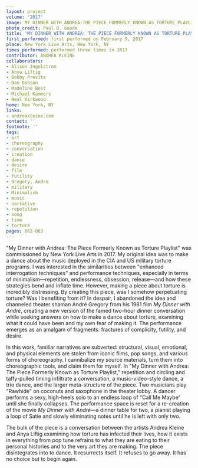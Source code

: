 ```yaml
---
layout: project
volume: '2017'
image: MY_DINNER_WITH_ANDREA-THE_PIECE_FORMERLY_KNOWN_AS_TORTURE_PLAYLIST.tiff_edited_edited.jpg
photo_credit: Paul B. Goode
title: 'MY DINNER WITH ANDREA: THE PIECE FORMERLY KNOWN AS TORTURE PLAYLIST'
first_performed: first performed on February 9, 2017
place: New York Live Arts, New York, NY
times_performed: performed three times in 2017
contributor: ANDREA KLEINE
collaborators:
- Alison Ingelstrom
- Anya Liftig
- Bobby Previte
- Dan Dobson
- Madeline Best
- Michael Kammers
- Neal Kirkwood
home: New York, NY
links:
- andreakleine.com
contact: ''
footnote: ''
tags:
- art
- choreography
- conversation
- creation
- dance
- desire
- film
- futility
- Gregory, Andre
- military
- Minimalism
- music
- narrative
- repetition
- song
- time
- torture
pages: 062-063
---
```


"My Dinner with Andrea: The Piece Formerly Known as Torture Playlist" was commissioned by New York Live Arts in 2017. My original idea was to make a dance about the music deployed in the CIA and US military torture programs. I was interested in the similarities between "enhanced interrogation techniques" and performance techniques, especially in terms of minimalism—repetition, endlessness, obsession, release—and how these strategies bend and inflate time. However, making a piece about torture is incredibly distressing. By creating this piece, was I somehow perpetuating torture? Was I benefiting from it? In despair, I abandoned the idea and channeled theater shaman André Gregory from his 1981 film _My Dinner with André_, creating a new version of the famed two-hour dinner conversation while seeking answers on how to make a dance about torture, examining what it could have been and my own fear of making it. The performance emerges as an amalgam of fragments: fractures of complicity, futility, and desire.

In this work, familiar narratives are subverted: structural, visual, emotional, and physical elements are stolen from iconic films, pop songs, and various forms of choreography. I cannibalize my source materials, turn them into choreographic tools, and claim them for myself. In "My Dinner with Andrea: The Piece Formerly Known as Torture Playlist," repetition and circling and taffy-pulled timing infiltrate a conversation, a music-video-style dance, a trio dance, and the larger meta-structure of the piece. Two musicians play "Rawhide" on coconuts and saxophone in the theater lobby. A dancer performs a sexy, high-heels solo to an endless loop of "Call Me Maybe" until she finally collapses. The performance space is reset for a re-creation of the movie _My Dinner with André_—a dinner table for two, a pianist playing a loop of Satie and slowly eliminating notes until he is left with only two.

The bulk of the piece is a conversation between the artists Andrea Kleine and Anya Liftig examining how torture has infected their lives, how it exists in everything from pop tune refrains to what they are eating to their personal histories and to the very art they are making. The piece disintegrates into to dance. It resurrects itself. It refuses to go away. It has no choice but to begin again.

